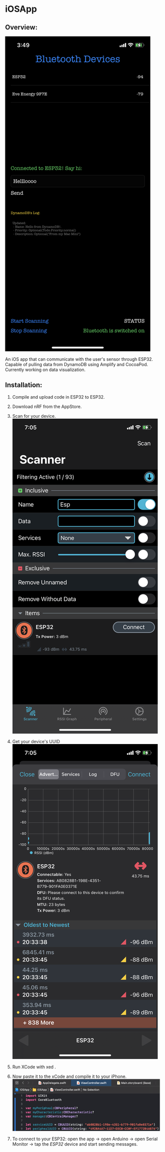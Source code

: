 # iOSApp

## Overview:
![alt text](https://raw.githubusercontent.com/AerospecApp/iOSApp/main/misc/Pictures/readme/progress1.png)

An iOS app that can communicate with the user's sensor through ESP32. Capable of pulling data from DynamoDB using Amplify and CocoaPod. Currently working on data visualization. 

## Installation:
1. Compile and upload code in ESP32 to ESP32.
2. Download nRF from the AppStore.
3. Scan for your device.
![alt text](https://raw.githubusercontent.com/AerospecApp/iOSApp/main/misc/Pictures/readme/nRF-1.png?token=AKSLPNJML5JJTP5YS4KJIXLADS7JA)

4. Get your device's UUID
![alt text](https://raw.githubusercontent.com/AerospecApp/iOSApp/main/misc/Pictures/readme/nRF-2.png?token=AKSLPNPS65RBVGV5WXK6VNLADS7LY)
5. Run XCode with xed .
5. Now paste it to the xCode and compile it to your iPhone.
![alt text](https://raw.githubusercontent.com/AerospecApp/iOSApp/main/misc/Pictures/readme/UUID.png?token=AKSLPNLJB6DP7KRTNIY3HKTADS7NA)
6. To connect to your ESP32:
  open the app -> open Arduino -> open Serial Monitor -> tap the *ESP32* device and start sending messages.
